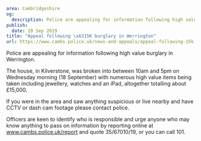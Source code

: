 ```yaml
area: Cambridgeshire
og:
  description: Police are appealing for information following high value burglary in Werrington.
publish:
  date: 20 Sep 2019
title: "Appeal following \xA315K burglary in Werrington"
url: https://www.cambs.police.uk/news-and-appeals/appeal-following-15k-burglary-in-werrington
```

Police are appealing for information following high value burglary in Werrington.

The house, in Kilverstone, was broken into between 10am and 5pm on Wednesday morning (18 September) with numerous high value items being taken including jewellery, watches and an iPad, altogether totalling about £15,000.

If you were in the area and saw anything suspicious or live nearby and have CCTV or dash cam footage please contact police.

Officers are keen to identify who is responsible and urge anyone who may know anything to pass on information by reporting online at www.cambs.police.uk/report and quote 35/67010/19, or you can call 101.
